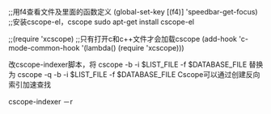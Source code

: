 ;;用f4查看文件及里面的函数定义
(global-set-key [(f4)] 'speedbar-get-focus)
;;安装cscope-el，cscope
sudo apt-get install  cscope-el

;;(require 'xcscope)
;;只有打开c和c++文件才会加载cscope
(add-hook 'c-mode-common-hook '(lambda() (require 'xcscope)))

改cscope-indexer脚本，将
cscope -b -i $LIST_FILE -f $DATABASE_FILE
替换为
cscope -q -b -i $LIST_FILE -f $DATABASE_FILE
Cscope可以通过创建反向索引加速查找

cscope-indexer －r